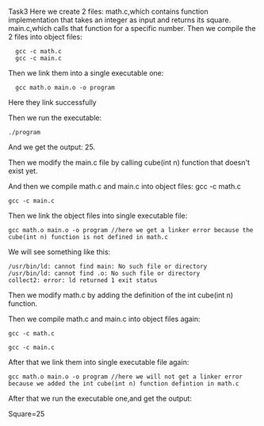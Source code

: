 Task3
Here we create 2 files:
      math.c,which contains function implementation that takes an integer as input and returns its square.
      main.c,which calls that function for a specific number.
Then we compile the 2 files into object files:
      
      gcc -c math.c
      gcc -c main.c

Then we link them into a single executable one:

      gcc math.o main.o -o program

Here they link successfully

Then we run the executable:

    ./program

And we get the output: 25.

Then we modify the main.c file by calling cube(int n) function that doesn't exist yet.

And then we compile math.c and main.c into object files:
    gcc -c math.c 
    
    gcc -c main.c 

Then we link the object files into single executable file:
    
    gcc math.o main.o -o program //here we get a linker error because the cube(int n) function is not defined in math.c

We will see something like this:

    /usr/bin/ld: cannot find main: No such file or directory
    /usr/bin/ld: cannot find .o: No such file or directory
    collect2: error: ld returned 1 exit status

Then we modify math.c by adding the definition of the int cube(int n) function.

Then we compile math.c and main.c into object files again:

    gcc -c math.c

    gcc -c main.c

After that we link them into single executable file again:

    gcc math.o main.o -o program //here we will not get a linker error because we added the int cube(int n) function defintion in math.c

After that we run the executable one,and get the output:

   Square=25

    
